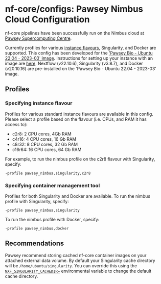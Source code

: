# nf-core/configs: Pawsey Nimbus Cloud Configuration 

nf-core pipelines have been successfully run on the Nimbus cloud at [Pawsey Supercomputing Centre](https://pawsey.org.au/).

Currently profiles for various [instance flavours](https://support.pawsey.org.au/documentation/display/US/How+to+Choose+a+Flavour), Singularity, and Docker are supported. This config has been developed for the ['Pawsey Bio - Ubuntu 22.04 - 2023-03' image](https://support.pawsey.org.au/documentation/display/US/Nimbus+for+Bioinformatics). Instructions for setting up your instance with an image are [here](https://support.pawsey.org.au/documentation/display/US/Create+a+Nimbus+Instance). Nextflow (v22.10.6), Singularity (v3.8.7), and Docker (v20.10.16) are pre-installed on the 'Pawsey Bio - Ubuntu 22.04 - 2023-03' image. 

## Profiles 

### Specifying instance flavour 

Profiles for various standard instance flavours are available in this config. Please select a profile based on the flavour (i.e. CPUs, and RAM it has access to): 
* c2r8: 2 CPU cores, 4Gb RAM 
* c4r16: 4 CPU cores, 16 Gb RAM 
* c8r32: 8 CPU cores, 32 Gb RAM  
* c16r64: 16 CPU cores, 64 Gb RAM 

For example, to run the nimbus profile on the c2r8 flavour with Singularity, specify: 
```
-profile pawsey_nimbus,singularity,c2r8
```

### Specifying container management tool 

Profiles for both Singularity and Docker are available. To run the nimbus profile with Singularity, specify:
```
-profile pawsey_nimbus,singularity 
```
To run the nimbus profile with Docker, specify:
```
-profile pawsey_nimbus,docker 
```

## Recommendations 

Pawsey recommend storing cached nf-core container images on your attached external data volume. By default your Singularity cache directory will be `/home/ubuntu/singularity`. You can override this using the [`NXF_SINGULARITY_CACHEDIR=`](https://www.nextflow.io/docs/latest/singularity.html) environmental variable to change the default cache directory.  
